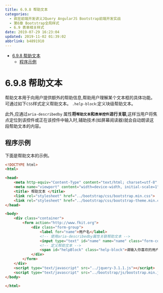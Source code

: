 ```yaml
---
title: 6.9.8 帮助文本
categories: 
  - 疯狂前端开发讲义JQuery AngularJS Bootstrap前端开发实战
  - 第6章 Bootstrap全局样式
  - 6.9 表单相关样式
date: 2019-07-29 16:23:04
updated: 2019-11-02 01:39:02
abbrlink: b4891910
---
```

- [6.9.8 帮助文本](/ReadingNotes/b4891910/#6-9-8-帮助文本)
    - [程序示例](/ReadingNotes/b4891910/#程序示例)

<!--more-->
<script src="https://cdn.bootcss.com/jquery/3.4.0/jquery.slim.min.js"></script>
<script>$(document).ready(function () {$(".post-body > ul:nth-child(1)").hide();});</script>

<!--end-->
<!--SSTStart-->
# 6.9.8 帮助文本 #
帮助文本用于向用户提供额外的帮助信息,帮助用户理解某个文本框的具体功能。可通过如下`CSS`样式定义帮助文本。
`.help-block`:定义块级帮助文本。

此外,应通过`aria-describedby` 属性**将`帮助文本`和`表单控件`进行关联**,这样当用户将焦点定位到该控件或正在该控件中输入时,辅助技术(如屏幕阅读器)就会自动朗读这段帮助文本的内容。
<!--SSTStop-->
## 程序示例 ##
下面是帮助文本的示例。
```html
<!DOCTYPE html>
<html>

<head>
	<meta http-equiv="Content-Type" content="text/html; charset=utf-8" />
	<meta name="viewport" content="width=device-width, initial-scale=1">
	<title> 帮助文本 </title>
	<link rel="stylesheet" href="../bootstrap/css/bootstrap.min.css">
	<link rel="stylesheet" href="../bootstrap/css/bootstrap-theme.min.css">
</head>

<body>
	<div class="container">
		<form action="http://www.fkit.org">
			<div class="form-group">
				<label for="name">用户名</label>
				<!-- 使用aria-describedby属性关联帮助文本 -->
				<input type="text" id="name" name="name" class="form-control" aria-describedby="helpBlock">
				<!-- 定义帮助文本 -->
				<span id="helpBlock" class="help-block">请输入你喜欢的用户名字</span>
			</div>
		</form>
	</div>
	<script type="text/javascript" src="../jquery-3.1.1.js"></script>
	<script type="text/javascript" src="../bootstrap/js/bootstrap.min.js"></script>
</body>

</html>
```

